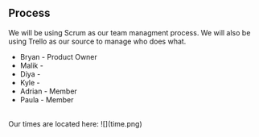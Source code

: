## Process
We will be using Scrum as our team managment process.
We will also be using Trello as our source to manage who does what.

- Bryan - Product Owner
- Malik - 
- Diya -
- Kyle - 
- Adrian - Member
- Paula - Member
<br>
Our times are located here: 
![](time.png)
